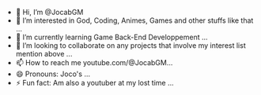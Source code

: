 - 👋 Hi, I’m @JocabGM
- 👀 I’m interested in God, Coding, Animes, Games and other stuffs like that ...
- 🌱 I’m currently learning Game Back-End Developpement ...
- 💞️ I’m looking to collaborate on any projects that involve my interest list mention above ...
- 📫 How to reach me youtube.com/@JocabGM...
- 😄 Pronouns: Joco's ...
- ⚡ Fun fact: Am also a youtuber at my lost time ...

<!---
JocabGM/JocabGM is a ✨ special ✨ repository because its `README.md` (this file) appears on your GitHub profile.
You can click the Preview link to take a look at your changes.
--->
